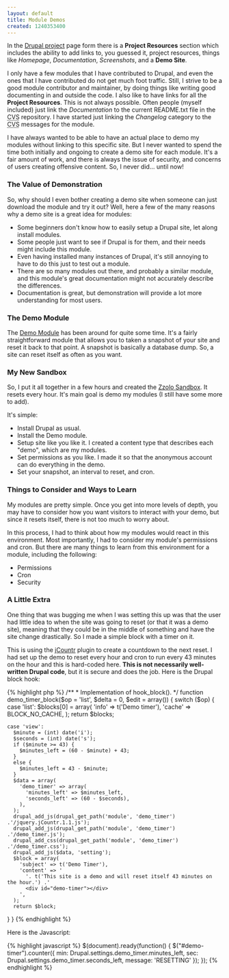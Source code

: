 ```yaml
---
layout: default
title: Module Demos
created: 1240353400
---
```

In the [Drupal project](http://drupal.org/project) page form there is a **Project Resources** section which includes the ability to add links to, you guessed it, project resources, things like *Homepage*, *Documentation*, *Screenshots*, and a **Demo Site**.

I only have a few modules that I have contributed to Drupal, and even the ones that I have contributed do not get much foot traffic.  Still, I strive to be a good module contributor and maintainer, by doing things like writing good documenting in and outside the code.  I also like to have links for all the **Project Resources**.  This is not always possible.  Often people (myself included) just link the *Documentation* to the current README.txt file in the <acronym title="Concurrent Versions System">CVS</acronym> repository.  I have started just linking the *Changelog* category to the <acronym title="Concurrent Versions System">CVS</acronym> messages for the module.

I have always wanted to be able to have an actual place to demo my modules without linking to this specific site.  But I never wanted to spend the time both initially and ongoing to create a demo site for each module.  It's a fair amount of work, and there is always the issue of security, and concerns of users creating offensive content.  So, I never did... until now!

### The Value of Demonstration

So, why should I even bother creating a demo site when someone can just download the module and try it out?  Well, here a few of the many reasons why a demo site is a great idea for modules:

* Some beginners don't know how to easily setup a Drupal site, let along install modules.
* Some people just want to see if Drupal is for them, and their needs might include this module.
* Even having installed many instances of Drupal, it's still annoying to have to do this just to test out a module.
* There are so many modules out there, and probably a similar module, and this module's great documentation might not accurately describe the differences.
* Documentation is great, but demonstration will provide a lot more understanding for most users.

### The Demo Module

The [Demo Module](http://drupal.org/project/demo) has been around for quite some time. It's a fairly straightforward module that allows you to taken a snapshot of your site and reset it back to that point.  A snapshot is basically a database dump.  So, a site can reset itself as often as you want.

### My New Sandbox

So, I put it all together in a few hours and created the [Zzolo Sandbox](http://sandbox.zzolo.org).  It resets every hour.  It's main goal is demo my modules (I still have some more to add).

It's simple:

* Install Drupal as usual.
* Install the Demo module.
* Setup site like you like it.  I created a content type that describes each "demo", which are my modules.
* Set permissions as you like.  I made it so that the anonymous account can do everything in the demo.
* Set your snapshot, an interval to reset, and cron.

### Things to Consider and Ways to Learn

My modules are pretty simple.  Once you get into more levels of depth, you may have to consider how you want visitors to interact with your demo, but since it resets itself, there is not too much to worry about.

In this process, I had to think about how my modules would react in this environment.  Most importantly, I had to consider my module's permissions and cron.  But there are many things to learn from this environment for a module, including the following:

* Permissions
* Cron
* Security

### A Little Extra

One thing that was bugging me when I was setting this up was that the user had little idea to when the site was going to reset (or that it was a demo site), meaning that they could be in the middle of something and have the site change drastically.  So I made a simple block with a timer on it.

This is using the [jCountr](http://plugins.jquery.com/project/jCountr) plugin to create a countdown to the next reset.  I had set up the demo to reset every hour and cron to run every 43 minutes on the hour and this is hard-coded here.  **This is not necessarily well-written Drupal code**, but it is secure and does the job.  Here is the Drupal block hook:


<div>
{% highlight php %}
/**
 * Implementation of hook_block().
 */
function demo_timer_block($op = 'list', $delta = 0, $edit = array()) {
  switch ($op) {
    case 'list':
      $blocks[0] = array(
        'info' => t('Demo timer'),
        'cache' => BLOCK_NO_CACHE,
      );
      return $blocks;
    
    case 'view':
      $minute = (int) date('i');
      $seconds = (int) date('s');
      if ($minute >= 43) {
        $minutes_left = (60 - $minute) + 43;
      }
      else {
        $minutes_left = 43 - $minute;
      }
      $data = array(
        'demo_timer' => array(
          'minutes_left' => $minutes_left,
          'seconds_left' => (60 - $seconds),
        ),
      );
      drupal_add_js(drupal_get_path('module', 'demo_timer') .'/jquery.jCountr.1.1.js');
      drupal_add_js(drupal_get_path('module', 'demo_timer') .'/demo_timer.js');
      drupal_add_css(drupal_get_path('module', 'demo_timer') .'/demo_timer.css');
      drupal_add_js($data, 'setting');
      $block = array(
        'subject' => t('Demo Timer'),
        'content' => '
          '. t('This site is a demo and will reset itself 43 minutes on the hour.') .'
          <div id="demo-timer"></div>
        ',
      );
      return $block;
  }
}
{% endhighlight %}
</div>


Here is the Javascript:


<div>
{% highlight javascript %}
$(document).ready(function() {
  $("#demo-timer").counter({
    min: Drupal.settings.demo_timer.minutes_left,
    sec: Drupal.settings.demo_timer.seconds_left,
    message: 'RESETTING'
  });
});
{% endhighlight %}
</div>
